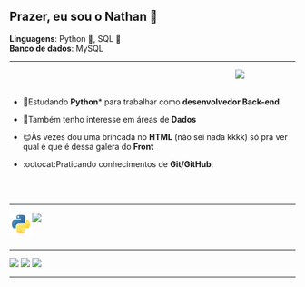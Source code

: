 ## Prazer, eu sou o Nathan 🤗

**Linguagens**: Python 🐍, SQL 🐘  
**Banco de dados**: MySQL

---

<!-- Gif piscando -->
<img align="right" width="21%" src="https://i.ibb.co/JjtNgfhK/eu-piscando-1-5.gif" />
<br>
&nbsp;

- 🐣Estudando **Python*** para trabalhar como **desenvolvedor Back-end**
  
- 🎲Também tenho interesse em áreas de **Dados**
  
- 😌Às vezes dou uma brincada no **HTML** (não sei nada kkkk) só pra ver qual é que é dessa galera do **Front** 
   
- :octocat:Praticando conhecimentos de **Git/GitHub**.

<br>

<!-- Estatísticas comentadas -->
<!--
<a href="https://github.com/Wefrit/github-readme-stats">
  <img width="44%" align="center" src="https://github-readme-stats.vercel.app/api?username=Wefrit&theme=synthwave" />
</a>
<a href="https://github.com/Wefrit/convoychat">
  <img width="53%" align="center" src="https://github-readme-stats.vercel.app/api/top-langs?username=Wefrit&layout=compact&langs_count=8&card_width=320&theme=synthwave" />
</a>
-->
<br>

---

<!-- Ícones -->
<!-- python -->
<img align="left" width="8%" src="https://raw.githubusercontent.com/devicons/devicon/master/icons/python/python-original.svg" alt="Python logo" />
<!-- sql -->
<img align="left" width="6%" src="https://encrypted-tbn0.gstatic.com/images?q=tbn:ANd9GcTF8V75JvZjil2jMWkGP70So3pdTI5L3ntEHg&s" />

<br><br><br> <!-- espaçamento para quebrar a linha depois dos ícones -->


---


<!-- logos -->
<div>
<!-- instagram -->
<a href="https://www.instagram.com/fritwe/" target="_blank"><img src="https://img.shields.io/badge/Instagram-E4405F?style=for-the-badge&logo=instagram&logoColor=white" target="_blank"></a>
<!-- gmail -->
<a href="mailto:lopes.nathanlemes@gmail.com" target="_blank"><img src="https://img.shields.io/badge/Gmail-D14836?style=for-the-badge&logo=gmail&logoColor=white" target="_blank"></a>
<!-- linkedin -->
<a href="https://www.linkedin.com/in/nathan-lopes-47aaa6315/" target="_blank"><img src="https://img.shields.io/badge/LinkedIn-0077B5?style=for-the-badge&logo=linkedin&logoColor=white" target="_blank"></a>
</div>

---
